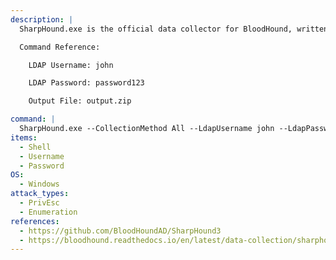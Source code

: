 ```yaml
---
description: |
  SharpHound.exe is the official data collector for BloodHound, written in C# and uses Windows API functions and LDAP namespace functions to collect data from domain controllers and domain-joined Windows systems. This data can then be fed into BloodHound to enumerate potential paths of privilege escalation. The following command peforms all collection methods and will use the provided LDAP credentials when performing LDAP collection methods, and stores the output in a zip file that can be directly placed in the BloodHound GUI.

  Command Reference:

  	LDAP Username: john

  	LDAP Password: password123

  	Output File: output.zip

command: |
  SharpHound.exe --CollectionMethod All --LdapUsername john --LdapPassword password123 --ZipFileName output.zip
items:
  - Shell
  - Username
  - Password
OS:
  - Windows
attack_types:
  - PrivEsc
  - Enumeration
references:
  - https://github.com/BloodHoundAD/SharpHound3
  - https://bloodhound.readthedocs.io/en/latest/data-collection/sharphound.html
---
```

